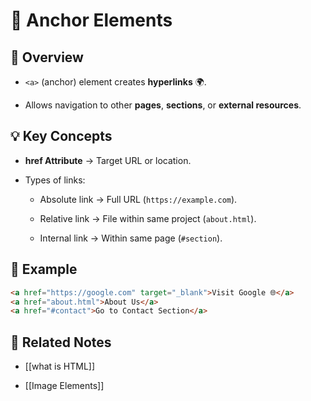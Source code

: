 # 🔗 Anchor Elements

## 📖 Overview

- `<a>` (anchor) element creates **hyperlinks** 🌍.
    
- Allows navigation to other **pages**, **sections**, or **external resources**.
    

## 💡 Key Concepts

- **href Attribute** → Target URL or location.
    
- Types of links:
    
    - Absolute link → Full URL (`https://example.com`).
        
    - Relative link → File within same project (`about.html`).
        
    - Internal link → Within same page (`#section`).
        

## 📌 Example

```html
<a href="https://google.com" target="_blank">Visit Google 🌐</a>
<a href="about.html">About Us</a>
<a href="#contact">Go to Contact Section</a>
```

## 🔗 Related Notes

- [[what is HTML]]
    
- [[Image Elements]]